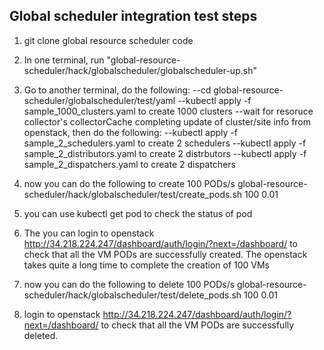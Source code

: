 ## Global scheduler integration test steps
1. git clone global resource scheduler code 

2. In one terminal, run "global-resource-scheduler/hack/globalscheduler/globalscheduler-up.sh"

3. Go to another terminal, do the following:
--cd global-resource-scheduler/globalscheduler/test/yaml
--kubectl apply -f sample_1000_clusters.yaml to create 1000 clusters
--wait for resoruce collector's collectorCache completing update of cluster/site info from openstack, then do the following:
--kubectl apply -f sample_2_schedulers.yaml to create 2 schedulers
--kubectl apply -f sample_2_distributors.yaml to create 2 distrbutors
--kubectl apply -f sample_2_dispatchers.yaml to create 2 dispatchers

4. now you can do the following to create 100 PODs/s
global-resource-scheduler/hack/globalscheduler/test/create_pods.sh 100 0.01

5. you can use kubectl get pod to check the status of pod

6. The you can login to openstack http://34.218.224.247/dashboard/auth/login/?next=/dashboard/ to check that all the VM PODs are successfully created. The openstack takes quite a long time to complete the creation of 100 VMs

7. now you can do the following to delete 100 PODs/s 
global-resource-scheduler/hack/globalscheduler/test/delete_pods.sh 100 0.01

8. login to openstack http://34.218.224.247/dashboard/auth/login/?next=/dashboard/ to check that all the VM PODs are successfully deleted. 
